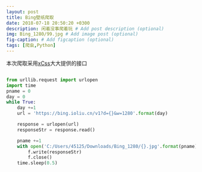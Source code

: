 ```yaml
---
layout: post
title: Bing壁纸爬取
date: 2018-07-18 20:50:20 +0300
description: 闲着没事爬着玩 # Add post description (optional)
img: Bing_1280/99.jpg # Add image post (optional)
fig-caption: # Add figcaption (optional)
tags: [爬虫,Python]
---
```


本次爬取采用[xCss](https://github.com/xCss/bing "GitHub")大大提供的接口

```python

from urllib.request import urlopen
import time
pname = 0
day = 0
while True:
    day +=1
    url = 'https://bing.ioliu.cn/v1?d={}&w=1280'.format(day)

    response = urlopen(url)
    responseStr = response.read()

    pname +=1
    with open('C:/Users/45125/Downloads/Bing_1280/{}.jpg'.format(pname),'wb')as f:
        f.write(responseStr)
        f.close()
    time.sleep(0.5)
```